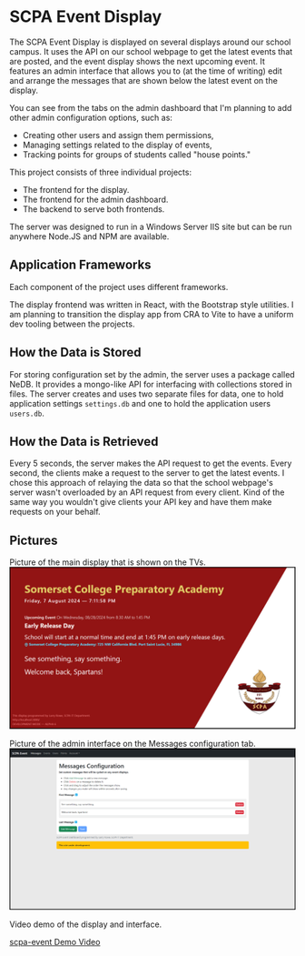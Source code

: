 # SCPA Event Display

The SCPA Event Display is displayed on several displays around our school campus. It uses the API on our school webpage to get the latest events that are posted, and the event display shows the next upcoming event. It features an admin interface that allows you to (at the time of writing) edit and arrange the messages that are shown below the latest event on the display.

You can see from the tabs on the admin dashboard that I'm planning to add other admin configuration options, such as:
* Creating other users and assign them permissions,
* Managing settings related to the display of events,
* Tracking points for groups of students called "house points."

This project consists of three individual projects:
* The frontend for the display.
* The frontend for the admin dashboard.
* The backend to serve both frontends.

The server was designed to run in a Windows Server IIS site but can be run anywhere Node.JS and NPM are available.

## Application Frameworks

Each component of the project uses different frameworks.

The display frontend was written in React, with the Bootstrap style utilities. I am planning to transition the display app from CRA to Vite to have a uniform dev tooling between the projects.

## How the Data is Stored

For storing configuration set by the admin, the server uses a package called NeDB. It provides a mongo-like API for interfacing with collections stored in files.
The server creates and uses two separate files for data, one to hold application settings `settings.db` and one to hold the application users `users.db`.

## How the Data is Retrieved

Every 5 seconds, the server makes the API request to get the events. Every second, the clients make a request to the server to get the latest events.
I chose this approach of relaying the data so that the school webpage's server wasn't overloaded by an API request from every client. Kind of the same way
you wouldn't give clients your API key and have them make requests on your behalf.

## Pictures
Picture of the main display that is shown on the TVs.
![Picture of the display](https://github.com/larryr1/larryr1.github.io/blob/main/projects/scpa-event/scpa-event-main.png?raw=true)

Picture of the admin interface on the Messages configuration tab.
![Pictures of the admin interface](https://github.com/larryr1/larryr1.github.io/blob/main/projects/scpa-event/scpa-event-messages.png?raw=true)

Video demo of the display and interface.

[scpa-event Demo Video](https://larryr1.github.io/projects/scpa-event/scpa-event-demo.mp4)
